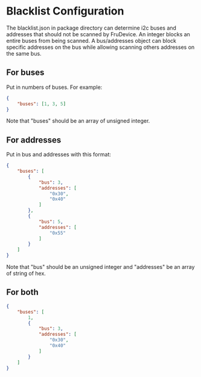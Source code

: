 ﻿# Blacklist Configuration
The blacklist.json in package directory can determine i2c buses
and addresses that should not be scanned by FruDevice. An integer
blocks an entire buses from being scanned. A bus/addresses object
can block specific addresses on the bus while allowing scanning
others addresses on the same bus.
## For buses
Put in numbers of buses. For example:
```json
{
    "buses": [1, 3, 5]
}
```
Note that "buses" should be an array of unsigned integer.
## For addresses
Put in bus and addresses with this format:
```json
{
    "buses": [
        {
            "bus": 3,
            "addresses": [
                "0x30",
                "0x40"
            ]
        },
        {
            "bus": 5,
            "addresses": [
                "0x55"
            ]
        }
    ]
}
```
Note that "bus" should be an unsigned integer and "addresses"
be an array of string of hex.
## For both
```json
{
    "buses": [
        1,
        {
            "bus": 3,
            "addresses": [
                "0x30",
                "0x40"
            ]
        }
    ]
}
```
